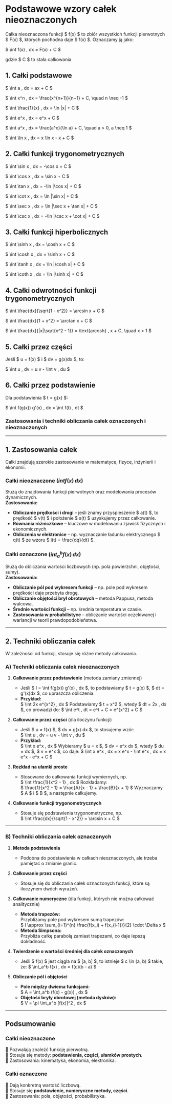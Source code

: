 # **Podstawowe wzory całek nieoznaczonych**  

Całka nieoznaczona funkcji $ f(x) $ to zbiór wszystkich funkcji pierwotnych $ F(x) $, których pochodna daje $ f(x) $. Oznaczamy ją jako:

$
\int f(x) \, dx = F(x) + C
$

gdzie $ C $ to stała całkowania.  

## **1. Całki podstawowe**
$
\int a \, dx = ax + C
$

$
\int x^n \, dx = \frac{x^{n+1}}{n+1} + C, \quad n \neq -1
$

$
\int \frac{1}{x} \, dx = \ln |x| + C
$

$
\int e^x \, dx = e^x + C
$

$
\int a^x \, dx = \frac{a^x}{\ln a} + C, \quad a > 0, a \neq 1
$

$
\int \ln x \, dx = x \ln x - x + C
$

## **2. Całki funkcji trygonometrycznych**
$
\int \sin x \, dx = -\cos x + C
$

$
\int \cos x \, dx = \sin x + C
$

$
\int \tan x \, dx = -\ln |\cos x| + C
$

$
\int \cot x \, dx = \ln |\sin x| + C
$

$
\int \sec x \, dx = \ln |\sec x + \tan x| + C
$

$
\int \csc x \, dx = -\ln |\csc x + \cot x| + C
$

## **3. Całki funkcji hiperbolicznych**
$
\int \sinh x \, dx = \cosh x + C
$

$
\int \cosh x \, dx = \sinh x + C
$

$
\int \tanh x \, dx = \ln |\cosh x| + C
$

$
\int \coth x \, dx = \ln |\sinh x| + C
$

## **4. Całki odwrotności funkcji trygonometrycznych**
$
\int \frac{dx}{\sqrt{1 - x^2}} = \arcsin x + C
$

$
\int \frac{dx}{1 + x^2} = \arctan x + C
$

$
\int \frac{dx}{|x|\sqrt{x^2 - 1}} = \text{arcosh} \, x + C, \quad x > 1
$

## **5. Całki przez części**  
Jeśli $ u = f(x) $ i $ dv = g(x)dx $, to:

$
\int u \, dv = u v - \int v \, du
$

## **6. Całki przez podstawienie**  
Dla podstawienia $ t = g(x) $:

$
\int f(g(x)) g'(x) \, dx = \int f(t) \, dt
$

### **Zastosowania i techniki obliczania całek oznaczonych i nieoznaczonych**  

---

## **1. Zastosowania całek**
Całki znajdują szerokie zastosowanie w matematyce, fizyce, inżynierii i ekonomii.  

### **Całki nieoznaczone** $(int f(x) \, dx$)  
Służą do znajdowania funkcji pierwotnych oraz modelowania procesów dynamicznych.  
**Zastosowania:**  
- **Obliczanie prędkości i drogi** – jeśli znamy przyspieszenie $ a(t) $, to prędkość $ v(t) $ i położenie $ s(t) $ uzyskujemy przez całkowanie.  
- **Równania różniczkowe** – kluczowe w modelowaniu zjawisk fizycznych i ekonomicznych.  
- **Obliczenia w elektronice** – np. wyznaczanie ładunku elektrycznego $ q(t) $ ze wzoru $ i(t) = \frac{dq}{dt} $.  

### **Całki oznaczone** $(int_a^b f(x) \, dx$)  
Służą do obliczania wartości liczbowych (np. pola powierzchni, objętości, sumy).  
**Zastosowania:**  
- **Obliczanie pól pod wykresem funkcji** – np. pole pod wykresem prędkości daje przebyta drogę.  
- **Obliczanie objętości brył obrotowych** – metoda Pappusa, metoda walcowa.  
- **Średnie wartości funkcji** – np. średnia temperatura w czasie.  
- **Zastosowania w probabilistyce** – obliczanie wartości oczekiwanej i wariancji w teorii prawdopodobieństwa.  

---

## **2. Techniki obliczania całek**
W zależności od funkcji, stosuje się różne metody całkowania.

### **A) Techniki obliczania całek nieoznaczonych**  
1. **Całkowanie przez podstawienie** (metoda zamiany zmiennej)  
   - Jeśli $ I = \int f(g(x)) g'(x) \, dx $, to podstawiamy $ t = g(x) $, $ dt = g'(x)dx $, co upraszcza obliczenia.  
   - **Przykład:**  
     $
     \int 2x e^{x^2} \, dx
     $
     Podstawiamy $ t = x^2 $, wtedy $ dt = 2x \, dx $, co prowadzi do:
     $
     \int e^t \, dt = e^t + C = e^{x^2} + C
     $

2. **Całkowanie przez części** (dla iloczynu funkcji)  
   - Jeśli $ u = f(x) $, $ dv = g(x) dx $, to stosujemy wzór:  
     $
     \int u \, dv = u v - \int v \, du
     $
   - **Przykład:**  
     $
     \int x e^x \, dx
     $
     Wybieramy $ u = x $, $ dv = e^x dx $, wtedy $ du = dx $, $ v = e^x $, co daje:
     $
     \int x e^x \, dx = x e^x - \int e^x \, dx = x e^x - e^x + C
     $

3. **Rozkład na ułamki proste**  
   - Stosowane do całkowania funkcji wymiernych, np.  
     $
     \int \frac{1}{x^2 - 1} \, dx
     $
     Rozkładamy:  
     $
     \frac{1}{x^2 - 1} = \frac{A}{x - 1} + \frac{B}{x + 1}
     $
     Wyznaczamy $ A $ i $ B $, a następnie całkujemy.  

4. **Całkowanie funkcji trygonometrycznych**  
   - Stosuje się podstawienia trygonometryczne, np.  
     $
     \int \frac{dx}{\sqrt{1 - x^2}} = \arcsin x + C
     $

---

### **B) Techniki obliczania całek oznaczonych**  
1. **Metoda podstawienia**  
   - Podobna do podstawienia w całkach nieoznaczonych, ale trzeba pamiętać o zmianie granic.  

2. **Całkowanie przez części**  
   - Stosuje się do obliczania całek oznaczonych funkcji, które są iloczynem dwóch wyrażeń.  

3. **Całkowanie numeryczne** (dla funkcji, których nie można całkować analitycznie)  
   - **Metoda trapezów:**  
     Przybliżamy pole pod wykresem sumą trapezów:  
     $
     I \approx \sum_{i=1}^{n} \frac{f(x_i) + f(x_{i-1})}{2} \cdot \Delta x
     $
   - **Metoda Simpsona:**  
     Przybliża całkę parabolą zamiast trapezami, co daje lepszą dokładność.  

4. **Twierdzenie o wartości średniej dla całek oznaczonych**  
   - Jeśli $ f(x) $ jest ciągła na $ [a, b] $, to istnieje $ c \in (a, b) $ takie, że:
     $
     \int_a^b f(x) \, dx = f(c)(b - a)
     $

5. **Obliczanie pól i objętości**  
   - **Pole między dwiema funkcjami:**  
     $
     A = \int_a^b (f(x) - g(x)) \, dx
     $
   - **Objętość bryły obrotowej (metoda dysków):**  
     $
     V = \pi \int_a^b [f(x)]^2 \, dx
     $

---

## **Podsumowanie**  
### **Całki nieoznaczone**  
🔹 Pozwalają znaleźć funkcję pierwotną.  
🔹 Stosuje się metody: **podstawienia, części, ułamków prostych**.  
🔹 Zastosowania: kinematyka, ekonomia, elektronika.  

### **Całki oznaczone**  
🔹 Dają konkretną wartość liczbową.  
🔹 Stosuje się **podstawienie, numeryczne metody, części**.  
🔹 Zastosowania: pola, objętości, probabilistyka.  
